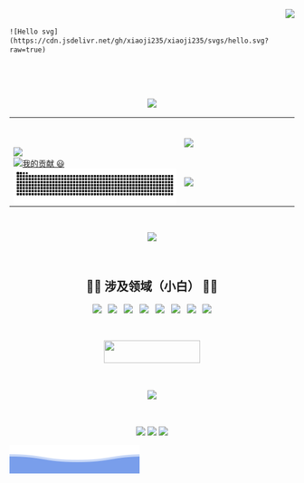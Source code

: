 <!--# Hi there 👋-->
<p align="center">
    <img src="https://weather-icon.journeyad.repl.co/@hunan?v=1" align="right"><br>
    

    ![Hello svg](https://cdn.jsdelivr.net/gh/xiaoji235/xiaoji235/svgs/hello.svg?raw=true)
    
<!--
    <img src="https://readme-typing-svg.herokuapp.com?font=Microsoft+Yahei&size=40&color=38C2FFFF&vCenter=true&lines=Hi+there+%F0%9F%91%8B" 
       alt="Hi there 👋" align="left"/>
-->

<br>
<br>
<br>
</p>

<!--分割线-->
<p align="center">
<img src="https://cdn.jsdelivr.net/gh/xiaoji235/xiaoji235/line.gif"/>
</p>


<table align="center">
<tr>
<!--功勋墙-->
<td width="60%" border="none">
  <a href="https://github.com/xiaoji235">
    <img src="https://github-readme-stats.vercel.app/api?username=xiaoji235&theme=gruvbox&show_icons=true" style="max-width: 100%;display: flex;float: left;margin-top: 50px;"/>
<br>
<br>
<br>
<br>
<!--### 我的贡献 😃-->
    <img src="https://readme-typing-svg.herokuapp.com?font=Microsoft+Yahei&size=30&color=2C974B&vCenter=true&lines=%E6%88%91%E7%9A%84%E8%B4%A1%E7%8C%AE+%F0%9F%98%83" 
       alt="我的贡献 😃" />
<!--贪吃蛇-->   
    <a href="https://github.com/marketplace/actions/generate-snake-game-from-github-contribution-grid">
    <img src="https://raw.githubusercontent.com/xiaoji235/xiaoji235/output/github-contribution-grid-snake.svg" align="center" alt="Contribution eating Snake" />
    </a>
</td>
 
 
 <!--ralsei-->
 <td width="40%">
 <img src="https://dl.img.timecdn.cn/2022/01/25/ralsei.gif!h.webp" align="center" width="300px"/>
<br>
<br>
<br>
<br>
 <!--计数牌-->
<a href="https://b23.tv/baqD8N8">
<img src="https://stats.justsong.cn/api/bilibili/?id=420259074" align="center"></a>
 </td>
</tr>
</table>
<br>

<!--分割线-->
<p align="center">
<img src="https://cdn.jsdelivr.net/gh/xiaoji235/xiaoji235/line.gif"/>
</p>


<br>
<h2 align="center">
  👨‍💻   涉及领域（小白）  👨‍💻
 </h2>
 
 <!--havicons-->
 <p align="center">
<a href="#"/><img src="https://cdn.jsdelivr.net/gh/tandpfun/skill-icons/icons/Photoshop.svg" width="40"/></a>&nbsp;&nbsp;
<a href="#"/><img src="https://cdn.jsdelivr.net/gh/tandpfun/skill-icons/icons/RaspberryPi-Dark.svg" width="40"/></a>&nbsp;&nbsp;
<a href="#"/><img src="https://cdn.jsdelivr.net/gh/tandpfun/skill-icons/icons/CSS.svg" width="40"/></a>&nbsp;&nbsp;
<a href="#"/><img src="https://cdn.jsdelivr.net/gh/tandpfun/skill-icons/icons/HTML.svg" width="40"/></a>&nbsp;&nbsp;
<a href="#"/><img src="https://cdn.jsdelivr.net/gh/tandpfun/skill-icons/icons/Vercel-Dark.svg" width="40"/></a>&nbsp;&nbsp;
<a href="#"/><img src="https://cdn.jsdelivr.net/gh/tandpfun/skill-icons/icons/Github-Dark.svg" width="40"/></a>&nbsp;&nbsp;
<a href="#"/><img src="https://cdn.jsdelivr.net/gh/tandpfun/skill-icons/icons/Nginx.svg" width="40"/></a>&nbsp;&nbsp;
<a href="#"/><img src="https://cdn.jsdelivr.net/gh/tandpfun/skill-icons/icons/Wordpress.svg" width="40"/></a>
</p>


<br>
<!--前往主页-->
<p align="center"> 
<a href="https://xiaoji235.github.io"/><img src="https://img.shields.io/badge/%E5%89%8D%E5%BE%80%E6%88%91%E7%9A%84%E4%B8%BB%E9%A1%B5-000?style=for-the-badge&logo=ghost&logoColor=yellow" width="170px" height="40px"/></a>
</p>
<br>

<!--分割线-->
<p align="center">
<img src="https://cdn.jsdelivr.net/gh/xiaoji235/xiaoji235/line.gif"/>
</p>


<br>
<!--计数君-->
<p align="center"> 
<img src="https://readme-typing-svg.herokuapp.com/?font=microsoft+yahei&size=30&center=true&vCenter=true&width=180&height=33&lines=%E6%82%A8%E6%98%AF%E8%BF%99%E9%87%8C%E7%9A%84%E7%AC%AC" style="max-width: 100%;">
  <img src="https://profile-counter.glitch.me/xiaoji235/count.svg" />
    <img src="https://readme-typing-svg.herokuapp.com/?font=microsoft+yahei&size=30&center=true&vCenter=true&width=230&height=33&lines=%E4%BD%8DGuest%EF%BC%81%E6%AC%A2%E8%BF%8E%EF%BC%81" style="max-width: 100%;">
</p>
  
![buttom wave](https://github.com/xiaoji235/xiaoji235/blob/main/wave.svg?raw=true)
